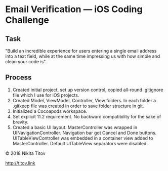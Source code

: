 # Email Verification — iOS Coding Challenge

## Task

"Build an incredible experience for users entering a single email address into a text field, while at the same time impressing us with how simple and clean your code is".

## Process

1. Created initial project, set up version control, copied all-round .gitignore file which I use for iOS projects.
2. Created Model, ViewModel, Controller, View folders. In each folder a .gitkeep file was created in order to save folder structure in git.
3. Initialized a Cocoapods workspace.
4. Set explicit 11.2 requirement. No backward compatibility for the sake of brevity.
5. Created a basic UI layout. MasterController was wrapped in UINavigationController. Navigation bar got Cancel and Done buttons. UITableViewController was embedded in a container view added to MasterController. Default UITableView separators were disabled.

© 2018 Nikita Titov

http://titov.link

